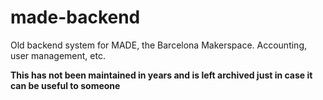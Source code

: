 # made-backend
Old backend system for MADE, the Barcelona Makerspace. Accounting, user management, etc.

**This has not been maintained in years and is left archived just in case it can be useful to someone**
